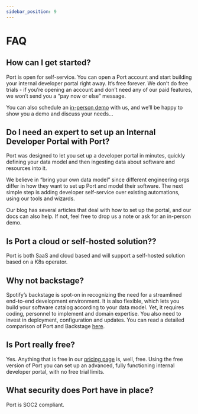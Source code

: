 ```yaml
---
sidebar_position: 9
---
```


# FAQ

## How can I get started?

Port is open for self-service. You can open a Port account and start building your internal developer portal right away. It’s free forever. We don’t do free trials - if you’re opening an account and don’t need any of our paid features, we won’t send you a “pay now or else” message.

You can also schedule an [in-person demo](https://www.getport.io/demo-request) with us, and we’ll be happy to show you a demo and discuss your needs...

## Do I need an expert to set up an Internal Developer Portal with Port?

Port was designed to let you set up a developer portal in minutes, quickly defining your data model and then ingesting data about software and resources into it.

We believe in “bring your own data model” since different engineering orgs differ in how they want to set up Port and model their software. The next simple step is adding developer self-service over existing automations, using our tools and wizards.

Our blog has several articles that deal with how to set up the portal, and our docs can also help. If not, feel free to drop us a note or ask for an in-person demo.

## Is Port a cloud or self-hosted solution??

Port is both SaaS and cloud based and will support a self-hosted solution based on a K8s operator.

## Why not backstage?

Spotify’s backstage is spot-on in recognizing the need for a streamlined end-to-end development environment. It is also flexible, which lets you build your software catalog according to your data model. Yet, it requires coding, personnel to implement and domain expertise. You also need to invest in deployment, configuration and updates. You can read a detailed comparison of Port and Backstage [here](https://www.getport.io/compare/backstage-vs-port).

## Is Port really free?

Yes. Anything that is free in our [pricing page](https://www.getport.io/pricing) is, well, free. Using the free version of Port you can set up an advanced, fully functioning internal developer portal, with no free trial limits.

## What security does Port have in place?

Port is SOC2 compliant.
